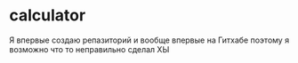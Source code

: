 # calculator
Я впервые создаю репазиторий и вообще впервые на Гитхабе поэтому я возможно что то неправильно сделал
ХЫ
